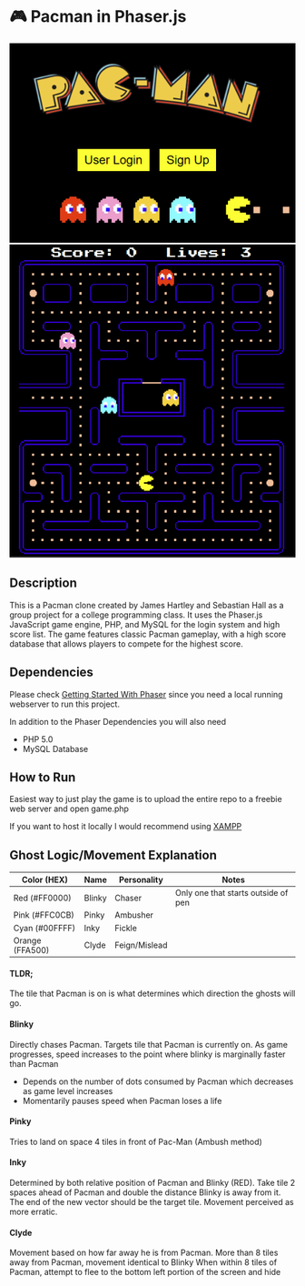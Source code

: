 # 🎮 Pacman in Phaser.js
![Pacman](login_screenshot.png)
![In-Game Pacman](ingame_screenshot.png)

## Description
This is a Pacman clone created by James Hartley and Sebastian Hall as a group project for a college programming class. It uses the Phaser.js JavaScript game engine, PHP, and MySQL for the login system and high score list. The game features classic Pacman gameplay, with a high score database that allows players to compete for the highest score.

## Dependencies

Please check [Getting Started With Phaser](https://phaser.io/tutorials/getting-started-phaser3/index) since you need a local running webserver to run this project.

In addition to the Phaser Dependencies you will also need 

* PHP 5.0
* MySQL Database


## How to Run

Easiest way to just play the game is to upload the entire repo to a freebie web server and open game.php

If you want to host it locally I would recommend using [XAMPP](https://www.apachefriends.org/download.html)

## Ghost Logic/Movement Explanation

| Color (HEX)  | Name     | Personality | Notes |
|--------------|----------|------------|--------|
| Red (#FF0000)|Blinky|Chaser|Only one that starts outside of pen
| Pink (#FFC0CB)|Pinky|Ambusher
|Cyan (#00FFFF)|Inky|Fickle
|Orange (FFA500)|Clyde|Feign/Mislead

#### TLDR;
The tile that Pacman is on is what determines which direction the ghosts will go.

#### Blinky
Directly chases Pacman. Targets tile that Pacman is currently on.
As game progresses, speed increases to the point where blinky is marginally faster than Pacman
* Depends on the number of dots consumed by Pacman which decreases as game level increases
* Momentarily pauses speed when Pacman loses a life

#### Pinky 
Tries to land on space 4 tiles in front of Pac-Man (Ambush method)

#### Inky
Determined by both relative position of Pacman and Blinky (RED).
Take tile 2 spaces ahead of Pacman and double the distance Blinky is away from it. The end of the new vector should be the target tile.
Movement perceived as more erratic.

#### Clyde
Movement based on how far away he is from Pacman.
More than 8 tiles away from Pacman, movement identical to Blinky
When within 8 tiles of Pacman, attempt to flee to the bottom left portion of the screen and hide
